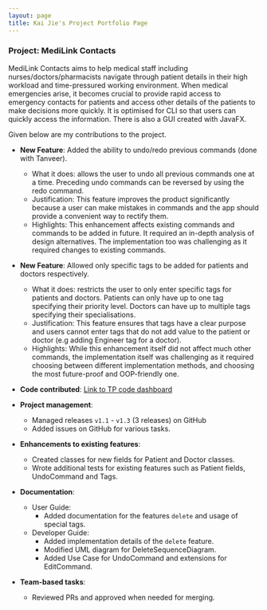 ```yaml
---
layout: page
title: Kai Jie's Project Portfolio Page
---
```


### Project: MediLink Contacts

MediLink Contacts aims to help medical staff including nurses/doctors/pharmacists navigate through patient details in
their high workload and time-pressured working environment. When medical emergencies arise, it becomes crucial to
provide rapid access to emergency contacts for patients and access other details of the patients to make decisions more
quickly. It is optimised for CLI so that users can quickly access the information. There is also a GUI created with
JavaFX.

Given below are my contributions to the project.

* **New Feature**: Added the ability to undo/redo previous commands (done with Tanveer).
  * What it does: allows the user to undo all previous commands one at a time. Preceding undo commands can be reversed by using the redo command.
  * Justification: This feature improves the product significantly because a user can make mistakes in commands and the app should provide a convenient way to rectify them.
  * Highlights: This enhancement affects existing commands and commands to be added in future. It required an in-depth analysis of design alternatives. The implementation too was challenging as it required changes to existing commands.

* **New Feature**: Allowed only specific tags to be added for patients and doctors respectively.
  * What it does: restricts the user to only enter specific tags for patients and doctors. Patients can only have up to one tag specifying their priority level. Doctors can have up to multiple tags specifying their specialisations.
  * Justification: This feature ensures that tags have a clear purpose and users cannot enter tags that do not add value to the patient or doctor (e.g adding Engineer tag for a doctor).
  * Highlights: While this enhancement itself did not affect much other commands, the implementation itself was challenging as it required choosing between different implementation methods, and choosing the most future-proof and OOP-friendly one.

* **Code contributed**: [Link to TP code dashboard](https://nus-cs2103-ay2324s1.github.io/tp-dashboard/?search=kohkaijie&breakdown=false&sort=groupTitle%20dsc&sortWithin=title&since=2023-09-22&timeframe=commit&mergegroup=&groupSelect=groupByRepos)

* **Project management**:
  * Managed releases `v1.1` - `v1.3` (3 releases) on GitHub
  * Added issues on GitHub for various tasks.

* **Enhancements to existing features**:
  * Created classes for new fields for Patient and Doctor classes.
  * Wrote additional tests for existing features such as Patient fields, UndoCommand and Tags.

* **Documentation**:
  * User Guide:
    * Added documentation for the features `delete` and usage of special tags.
  * Developer Guide:
    * Added implementation details of the `delete` feature.
    * Modified UML diagram for DeleteSequenceDiagram.
    * Added Use Case for UndoCommand and extensions for EditCommand.

* **Team-based tasks**:
  * Reviewed PRs and approved when needed for merging.


